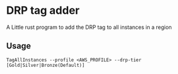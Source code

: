 # DRP tag adder

A Little rust program to add the DRP tag to all instances in a region

## Usage

```shell
TagAllInstances --profile <AWS_PROFILE> --drp-tier [Gold|Silver|Bronze(Default)]
```
